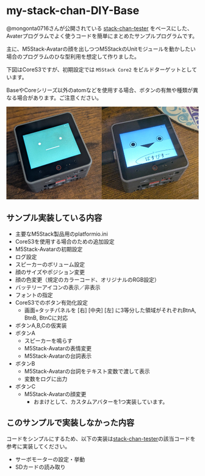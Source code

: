 # my-stack-chan-DIY-Base

@mongonta0716さんが公開されている
[stack-chan-tester](https://github.com/mongonta0716/stack-chan-tester)
をベースにした、Avaterプログラムでよく使うコードを簡単にまとめたサンプルプログラムです。

主に、M5Stack-Avatarの顔を出しつつM5StackのUnitモジュールを動かしたい場合のプログラムのひな型利用を想定して作りました。

下図はCoreS3ですが、初期設定では `M5Stack Core2` をビルドターゲットとしています。

BaseやCoreシリーズ以外のatomなどを使用する場合、ボタンの有無や種類が異なる場合があります。ご注意ください。

![実行イメージ](img/diy.jpg)

## サンプル実装している内容

- 主要なM5Stack製品用のplatformio.ini
- CoreS3を使用する場合のための追加設定
- M5Stack-Avatarの初期設定
- ログ設定
- スピーカーのボリューム設定
- 顔のサイズやポジション変更
- 顔の色変更（規定のカラーコード、オリジナルのRGB設定）
- バッテリーアイコンの表示／非表示
- フォントの指定
- CoreS3でのボタン有効化設定
  - 画面=タッチパネルを [右] [中央] [左] に3等分した領域がそれぞれBtnA, BtnB, BtnCに対応
- ボタンA,B,Cの仮実装
- ボタンA
  - スピーカーを鳴らす
  - M5Stack-Avatarの表情変更
  - M5Stack-Avatarの台詞表示
- ボタンB
  - M5Stack-Avatarの台詞をテキスト変数で渡して表示
  - 変数をログに出力
- ボタンC
  - M5Stack-Avatarの顔変更
    - おまけとして、カスタムアバターを1つ実装しています。

## このサンプルで実装しなかった内容

コードをシンプルにするため、以下の実装は[stack-chan-tester](https://github.com/mongonta0716/stack-chan-tester)の該当コードを参考に実装してください。

- サーボモーターの設定・挙動
- SDカードの読み取り

